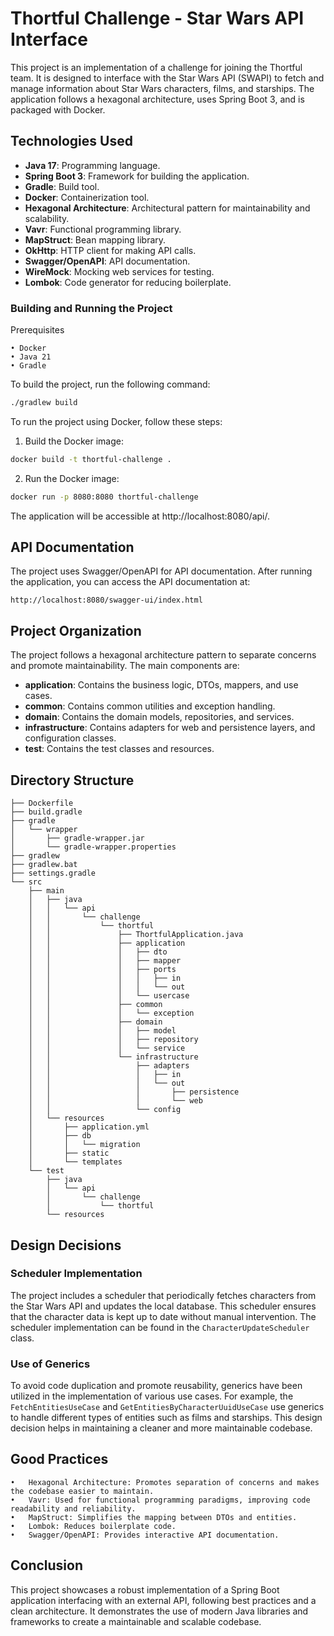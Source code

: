 # Thortful Challenge - Star Wars API Interface

This project is an implementation of a challenge for joining the Thortful team. It is designed to interface with the
Star Wars API (SWAPI) to fetch and manage information about Star Wars characters, films, and starships. The application
follows a hexagonal architecture, uses Spring Boot 3, and is packaged with Docker.

## Technologies Used

- **Java 17**: Programming language.
- **Spring Boot 3**: Framework for building the application.
- **Gradle**: Build tool.
- **Docker**: Containerization tool.
- **Hexagonal Architecture**: Architectural pattern for maintainability and scalability.
- **Vavr**: Functional programming library.
- **MapStruct**: Bean mapping library.
- **OkHttp**: HTTP client for making API calls.
- **Swagger/OpenAPI**: API documentation.
- **WireMock**: Mocking web services for testing.
- **Lombok**: Code generator for reducing boilerplate.

### Building and Running the Project

Prerequisites

	• Docker
	• Java 21
	• Gradle

To build the project, run the following command:

```bash
./gradlew build
```

To run the project using Docker, follow these steps:

1. Build the Docker image:

```bash
docker build -t thortful-challenge .
```

2. Run the Docker image:

```bash
docker run -p 8080:8080 thortful-challenge
```

The application will be accessible at http://localhost:8080/api/.

## API Documentation

The project uses Swagger/OpenAPI for API documentation. After running the application, you can access the API
documentation at:

    http://localhost:8080/swagger-ui/index.html

## Project Organization

The project follows a hexagonal architecture pattern to separate concerns and promote maintainability. The main
components are:

* **application**: Contains the business logic, DTOs, mappers, and use cases.
* **common**: Contains common utilities and exception handling.
* **domain**: Contains the domain models, repositories, and services.
* **infrastructure**: Contains adapters for web and persistence layers, and configuration classes.
* **test**: Contains the test classes and resources.

## Directory Structure

```mermaid.
├── Dockerfile
├── build.gradle
├── gradle
│   └── wrapper
│       ├── gradle-wrapper.jar
│       └── gradle-wrapper.properties
├── gradlew
├── gradlew.bat
├── settings.gradle
└── src
    ├── main
    │   ├── java
    │   │   └── api
    │   │       └── challenge
    │   │           └── thortful
    │   │               ├── ThortfulApplication.java
    │   │               ├── application
    │   │               │   ├── dto
    │   │               │   ├── mapper
    │   │               │   ├── ports
    │   │               │   │   ├── in
    │   │               │   │   └── out
    │   │               │   └── usercase
    │   │               ├── common
    │   │               │   └── exception
    │   │               ├── domain
    │   │               │   ├── model
    │   │               │   ├── repository
    │   │               │   └── service
    │   │               └── infrastructure
    │   │                   ├── adapters
    │   │                   │   ├── in
    │   │                   │   └── out
    │   │                   │       ├── persistence
    │   │                   │       └── web
    │   │                   └── config
    │   └── resources
    │       ├── application.yml
    │       ├── db
    │       │   └── migration
    │       ├── static
    │       └── templates
    └── test
        ├── java
        │   └── api
        │       └── challenge
        │           └── thortful
        └── resources
```

## Design Decisions

### Scheduler Implementation

The project includes a scheduler that periodically fetches characters from the Star Wars API and updates the local database. 
This scheduler ensures that the character data is kept up to date without manual intervention. The scheduler implementation can be found in the `CharacterUpdateScheduler` class.

### Use of Generics

To avoid code duplication and promote reusability, generics have been utilized in the implementation of various use cases. 
For example, the `FetchEntitiesUseCase` and `GetEntitiesByCharacterUuidUseCase` use generics to handle different types of entities such as films and starships. 
This design decision helps in maintaining a cleaner and more maintainable codebase.

## Good Practices

	•	Hexagonal Architecture: Promotes separation of concerns and makes the codebase easier to maintain.
	•	Vavr: Used for functional programming paradigms, improving code readability and reliability.
	•	MapStruct: Simplifies the mapping between DTOs and entities.
	•	Lombok: Reduces boilerplate code.
	•	Swagger/OpenAPI: Provides interactive API documentation.

## Conclusion

This project showcases a robust implementation of a Spring Boot application interfacing with an external API,
following best practices and a clean architecture.
It demonstrates the use of modern Java libraries and frameworks to create a maintainable and scalable codebase.